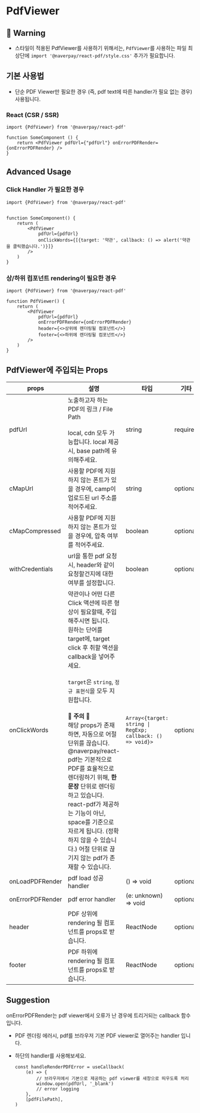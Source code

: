 # PdfViewer

## 🚨 Warning

- 스타일이 적용된 PdfViewer를 사용하기 위해서는, `PdfViewer`를 사용하는 파일 최상단에 `import '@naverpay/react-pdf/style.css'` 추가가 필요합니다.

## 기본 사용법

- 단순 PDF Viewer만 필요한 경우 (즉, pdf text에 따른 handler가 필요 없는 경우) 사용됩니다.

### React (CSR / SSR)

```tsx
import {PdfViewer} from '@naverpay/react-pdf'

function SomeComponent () {
    return <PdfViewer pdfUrl={"pdfUrl"} onErrorPDFRender={onErrorPDFRender} />
}
```

## Advanced Usage

### Click Handler 가 필요한 경우

```tsx
import {PdfViewer} from '@naverpay/react-pdf'


function SomeComponent() {
    return (
        <PdfViewer
            pdfUrl={pdfUrl}
            onClickWords={[{target: '약관', callback: () => alert('약관을 클릭했습니다.')}]}
        />
    )
}
```

### 상/하위 컴포넌트 rendering이 필요한 경우

```tsx
import {PdfViewer} from '@naverpay/react-pdf'

function PdfViewer() {
    return (
        <PdfViewer
            pdfUrl={pdfUrl}
            onErrorPDFRender={onErrorPDFRender}
            header={<>상위에 렌더링될 컴포넌트</>}
            footer={<>하위에 렌더링될 컴포넌트</>}
        />
    )
}
```

## PdfViewer에 주입되는 Props

| props            | 설명                                                                                                                                                                                                                                                                                                                                                                                                                                                                                                                                 | 타입                                                      | 기타     |
| ---------------- | ------------------------------------------------------------------------------------------------------------------------------------------------------------------------------------------------------------------------------------------------------------------------------------------------------------------------------------------------------------------------------------------------------------------------------------------------------------------------------------------------------------------------------------ | --------------------------------------------------------- | -------- |
| pdfUrl           | 노출하고자 하는 PDF의 링크 / File Path <br /><br /> local, cdn 모두 가능합니다. local 제공시, base path에 유의해주세요.                                                                                                                                                                                                                                                                                                                                                                                                                                          | string                                                    | required |
|cMapUrl| 사용할 PDF에 지원하지 않는 폰트가 있을 경우에, camp이 업로드된 url 주소를 적어주세요. |string|optional|
|cMapCompressed|사용할 PDF에 지원하지 않는 폰트가 있을 경우에, 압축 여부를 적어주세요. |boolean|optional|
|withCredentials|url을 통한 pdf 요청 시, header와 같이 요청할건지에 대한 여부를 설정합니다. |boolean|optional|
| onClickWords     | 약관이나 어떤 다른 Click 액션에 따른 형상이 필요할때, 주입해주시면 됩니다. <br /> 원하는 단어를 target에, target click 후 취할 액션을 callback을 넣어주세요. <br /><br />`target`은 `string`, `정규 표현식`을 모두 지원합니다. <br /><br />**🚨 주의 🚨**<br /> 해당 props가 존재하면, 자동으로 어절 단위를 끊습니다.<br />@naverpay/react-pdf는 기본적으로 PDF를 효율적으로 렌더링하기 위해, **한문장** 단위로 렌더링하고 있습니다. <br /> react-pdf가 제공하는 기능이 아닌, space를 기준으로 자르게 됩니다. (정확하지 않을 수 있습니다.)  어절 단위로 끊기지 않는 pdf가 존재할 수 있습니다. | `Array<{target: string \| RegExp; callback: () => void}>` | optional |
| onLoadPDFRender | pdf load 성공 handler                                                                                                                                                                                                                                                                                                                                                                                                                                                                                                                    | () => void                                        | optional |
| onErrorPDFRender | pdf error handler                                                                                                                                                                                                                                                                                                                                                                                                                                                                                                                    | (e: unknown) => void                                        | optional |
| header           | PDF 상위에 rendering 될 컴포넌트를 props로 받습니다.                                                                                                                                                                                                                                                                                                                                                                                                                                                                                 | ReactNode                                                 | optional |
| footer           | PDF 하위에 rendering 될 컴포넌트를 props로 받습니다.                                                                                                                                                                                                                                                                                                                                                                                                                                                                                 | ReactNode                                                 | optional |

## Suggestion

onErrorPDFRender는 pdf viewer에서 오류가 난 경우에 트리거되는 callback 함수입니다.

- PDF 렌더링 에러시, pdf를 브라우저 기본 PDF viewer로 열어주는 handler 입니다.

- 하단의 handler를 사용해보세요.

    ```tsx
    const handleRenderPDFError = useCallback(
        (e) => {
            // 브라우저에서 기본으로 제공하는 pdf viewer를 새창으로 띄우도록 처리
            window.open(pdfUrl, '_blank')
            // error logging 
        },
        [pdfFilePath],
    )
    ```
